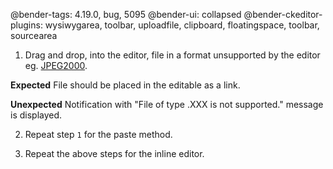 @bender-tags: 4.19.0, bug, 5095
@bender-ui: collapsed
@bender-ckeditor-plugins: wysiwygarea, toolbar, uploadfile, clipboard, floatingspace, toolbar, sourcearea

1. Drag and drop, into the editor, file in a format unsupported by the editor eg. [JPEG2000](../_assets/logo.jp2).

**Expected** File should be placed in the editable as a link.

**Unexpected** Notification with "File of type .XXX is not supported." message is displayed.

2. Repeat step `1` for the paste method.

3. Repeat the above steps for the inline editor.
